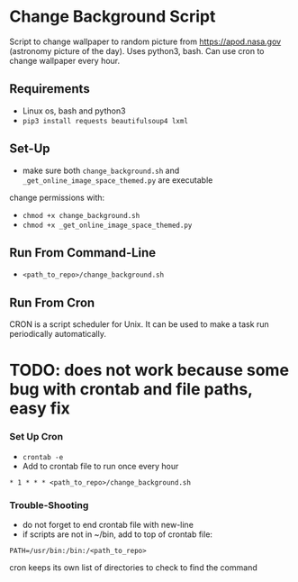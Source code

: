 # Change Background Script

Script to change wallpaper to random picture from https://apod.nasa.gov (astronomy picture of the day). Uses python3, bash. Can use cron to change wallpaper every hour.

## Requirements
* Linux os, bash and python3
* `pip3 install requests beautifulsoup4 lxml`

## Set-Up
* make sure both `change_background.sh` and `_get_online_image_space_themed.py` are executable

change permissions with:
* `chmod +x change_background.sh`
* `chmod +x _get_online_image_space_themed.py`

## Run From Command-Line
* `<path_to_repo>/change_background.sh`

## Run From Cron

CRON is a script scheduler for Unix. It can be used to make a task run periodically automatically.

# TODO: does not work because some bug with crontab and file paths, easy fix

### Set Up Cron
* `crontab -e`
* Add to crontab file to run once every hour

```
* 1 * * * <path_to_repo>/change_background.sh
```

### Trouble-Shooting
* do not forget to end crontab file with new-line
* if scripts are not in ~/bin, add to top of crontab file:

```
PATH=/usr/bin:/bin:/<path_to_repo>
```
cron keeps its own list of directories to check to find the command
